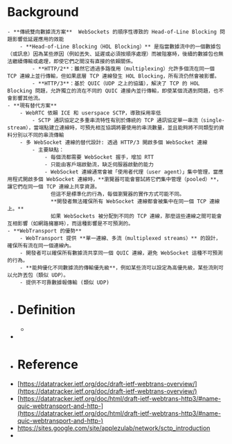 # Background
	- **傳統雙向數據流方案**  WebSockets 的順序性導致的 Head-of-Line Blocking 問題影響低延遲應用的效能
		- **Head-of-Line Blocking（HOL Blocking）** 是指當數據流中的一個數據包（或訊息）因為某些原因（例如丟失、延遲或必須按順序處理）而被阻塞時，後續的數據包也無法繼續傳輸或處理，即使它們之間沒有直接的依賴關係。
			- **HTTP/2**：雖然它透過多路復用（multiplexing）允許多個流在同一個 TCP 連線上並行傳輸，但如果底層 TCP 連線發生 HOL Blocking，所有流仍然會被影響。
			- **HTTP/3**：基於 QUIC（UDP 之上的協議），解決了 TCP 的 HOL Blocking 問題，允許獨立的流在不同的 QUIC 連接內並行傳輸，即使某個流遇到問題，也不會影響其他流。
	- **現有替代方案**
		- WebRTC 依賴 ICE 和 userspace SCTP，導致採用率低
			- SCTP 通訊協定之多重串流特性有別於傳統的 TCP 通訊協定單一串流（single-stream），當端點建立連線時，可預先相互協調將要使用的串流數量，並且能夠將不同類型的資料分別以不同的串流傳輸
		- 多 WebSocket 連線的替代設計: 透過 HTTP/3 開啟多個 WebSocket 連線
			- 主要缺點：
				- 每個流都需要 WebSocket 握手，增加 RTT
				- 只能由客戶端啟動流，缺乏伺服器啟動的能力
				- WebSocket 連線通常會被「使用者代理（user agent）」集中管理，當應用程式開啟多個 WebSocket 連線時，**瀏覽器可能會嘗試將它們集中管理（pooled）**，讓它們在同一個 TCP 連線上共享資源。
				  但這不是標準化的行為，每個瀏覽器的實作方式可能不同。
				  **開發者無法確保所有 WebSocket 連線都會被集中在同一個 TCP 連線上。**
				  如果 WebSockets 被分配到不同的 TCP 連線，那麼這些連線之間可能會互相影響（如網路擁塞時），而這種影響是不可預測的。
	- **WebTransport 的優勢**
		- WebTransport 提供 **單一連線、多流（multiplexed streams）** 的設計，確保所有流在同一個連線內。
		- 開發者可以確保所有數據流共享同一個 QUIC 連線，避免 WebSocket 這種不可預測的行為。
		- **能夠優化不同數據流的傳輸優先級**，例如某些流可以設定為高優先級，某些流則可以允許丟包（類似 UDP）。
		- 提供不可靠數據報傳輸 (類似 UDP)
- # Definition
	-
-
- # Reference
- [https://datatracker.ietf.org/doc/draft-ietf-webtrans-overview/](https://datatracker.ietf.org/doc/draft-ietf-webtrans-overview/)
- [https://datatracker.ietf.org/doc/html/draft-ietf-webtrans-http3/#name-quic-webtransport-and-http-](https://datatracker.ietf.org/doc/html/draft-ietf-webtrans-http3/#name-quic-webtransport-and-http-)
- https://sites.google.com/site/applezulab/network/sctp_introduction
-